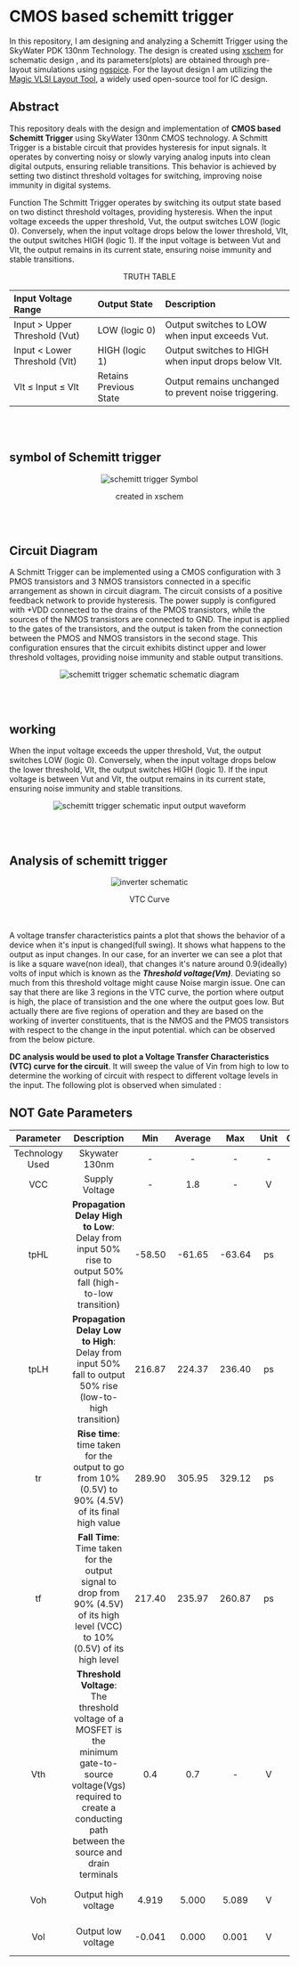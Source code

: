 

# CMOS based schemitt trigger

In this repository, I am designing and analyzing a Schemitt Trigger using the SkyWater PDK 130nm Technology. 
The design is created using <a href="https://xschem.sourceforge.io/stefan/index.html" target="_blank">xschem</a> for schematic design , and its parameters(plots) are obtained through pre-layout simulations using <a href="https://ngspice.sourceforge.io/" target="_blank">ngspice</a>.
For the layout design I am utilizing the 
<a href="http://opencircuitdesign.com/magic/" target="_blank">Magic VLSI Layout Tool</a>, 
a widely used open-source tool for IC design.


## Abstract 

This repository deals with the design and implementation of **CMOS based Schemitt Trigger** using SkyWater 130nm CMOS technology.
A Schmitt Trigger is a bistable circuit that provides hysteresis for input signals. It operates by converting noisy or slowly varying analog inputs into clean digital outputs, ensuring reliable transitions. This behavior is achieved by setting two distinct threshold voltages for switching, improving noise immunity in digital systems.

Function
The Schmitt Trigger operates by switching its output state based on two distinct threshold voltages, providing hysteresis. When the input voltage exceeds the upper threshold, Vut, the output switches LOW (logic 0). Conversely, when the input voltage drops below the lower threshold, Vlt, the output switches HIGH (logic 1). If the input voltage is between Vut and Vlt, the output remains in its current state, ensuring noise immunity and stable transitions.
<div align="center">
TRUTH TABLE


| Input Voltage Range         | Output State        | Description                                      |
|:----------------------------|:--------------------|:-------------------------------------------------|
| Input > Upper Threshold (Vut) | LOW (logic 0)       | Output switches to LOW when input exceeds Vut.   |
| Input < Lower Threshold (Vlt) | HIGH (logic 1)      | Output switches to HIGH when input drops below Vlt. |
| Vlt ≤ Input ≤ Vlt             | Retains Previous State | Output remains unchanged to prevent noise triggering. |

  
</div>
<br> <br>

## symbol of Schemitt trigger

<div align="center">
    <img src="images/symbol.png" alt="schemitt trigger Symbol" width="">
  
   created in xschem 
   
</div>

<br> <br> 

## Circuit Diagram 
A Schmitt Trigger can be implemented using a CMOS configuration with 3 PMOS transistors and 3 NMOS transistors connected in a specific arrangement as shown in  circuit diagram. The circuit consists of a positive feedback network to provide hysteresis. The power supply is configured with +VDD connected to the drains of the PMOS transistors, while the sources of the NMOS transistors are connected to GND. The input is applied to the gates of the transistors, and the output is taken from the connection between the PMOS and NMOS transistors in the second stage. This configuration ensures that the circuit exhibits distinct upper and lower threshold voltages, providing noise immunity and stable output transitions.
<div align="center">
    <img src="images/schematicnot.png" alt=" schemitt trigger schematic" width="">
  schematic diagram
</div>

<br> <br> 

## working

 When the input voltage exceeds the upper threshold, Vut, the output switches LOW (logic 0). Conversely, when the input voltage drops below the lower threshold, Vlt, the output switches HIGH (logic 1). If the input voltage is between Vut and Vlt, the output remains in its current state, ensuring noise immunity and stable transitions.

<div align="center">
    <img src="images/wave.png" alt="schemitt trigger schematic" width="">
  input output waveform
</div>

<br> <br> 

##  Analysis of schemitt trigger

<div align="center">
    <img src="images/DC analysis.png" alt="inverter schematic" width="">
  
 VTC Curve
</div>

<br> <br> 
A voltage transfer characteristics paints a plot that shows the behavior of a device when it's input is changed(full swing). It shows what happens to the output as input changes. In our case, for an inverter we can see a plot that is like a square wave(non ideal), that changes it's nature around 0.9(ideally) volts of input which is known as the ***Threshold voltage(Vm)***. Deviating so much from this threshold voltage might cause Noise margin issue. One can say that there are like 3 regions in the VTC curve, the portion where output is high, the place of transistion and the one where the output goes low. But actually there are five regions of operation and they are based on the working of inverter constituents, that is the NMOS and the PMOS transistors with respect to the change in the input potential. which can be observed from the below picture.



**DC analysis would be used to plot a Voltage Transfer Characteristics (VTC) curve for the circuit**. It will sweep the value of Vin from high to low to determine the working of circuit with respect to different voltage levels in the input. The following plot is observed when simulated :





## NOT Gate Parameters 

|Parameter | Description |	Min |	Average |	Max |	Unit |	Condition |
|:--------:|:------------:|:----:|:---:|:-----:|:----:|:---------:|
| Technology Used | Skywater 130nm | - |  -   |  -  | - | - |
| VCC | Supply Voltage | - | 1.8 | - | V | T=-40C to 125C |
| tpHL | **Propagation Delay High to Low**: Delay from input 50% rise to output 50% fall (high-to-low transition) | -58.50| -61.65 | -63.64 | ps | T=-40C to 125C |
| tpLH | **Propagation Delay Low to High**: Delay from input 50% fall to output 50% rise (low-to-high transition) | 216.87 | 224.37 | 236.40 | ps | T=-40C to 125C |
| tr | **Rise time**: time taken for the output to go from 10% (0.5V) to 90% (4.5V) of its final high value | 289.90 | 305.95 | 329.12 | ps | T=-40C to 125C |
| tf | **Fall Time**: Time taken for the output signal to drop from 90% (4.5V) of its high level (VCC) to 10% (0.5V) of its high level| 217.40 | 235.97 | 260.87 | ps | T=-40C to 125C |
| Vth | **Threshold Voltage**: The threshold voltage of a MOSFET is the minimum gate-to-source voltage(Vgs) required to create a conducting path between the source and drain terminals | 0.4 | 0.7 | - | V | T=-40C to 125C |
| Voh | Output high voltage | 4.919 | 5.000 | 5.089 | V | A != B at T=-40C to 125C |
| Vol | Output low voltage | -0.041 | 0.000 | 0.001 | V | A = B at T=-40C to 125C |

<br> <br>
<br>
